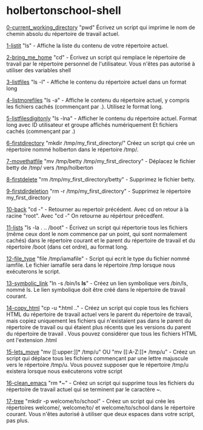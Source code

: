 # holbertonschool-shell

[0-current_working_directory](./0-current_working_directory) "pwd" Écrivez un script qui imprime le nom de chemin absolu du répertoire de travail actuel.

[1-listit](./1-listit) "ls" - Affiche la liste du contenu de votre répertoire actuel.

[2-bring_me_home](./2-bring_me_home) "cd" - Écrivez un script qui remplace le répertoire de travail par le répertoire personnel de l'utilisateur. Vous n'êtes pas autorisé à utiliser des variables shell

[3-listfiles](./3-listfiles) "ls -l" - Affiche le contenu du répertoire actuel dans un format long

[4-listmorefiles](./4-listmorefiles) "ls -a" - Affiche le contenu du répertoire actuel, y compris les fichiers cachés (commençant par .). Utilisez le format long.

[5-listfilesdigitonly](./5-listfilesdigitonly) "ls -lna" - Afficher le contenu du répertoire actuel. Format long avec ID utilisateur et groupe affichés numériquement Et fichiers cachés (commençant par .)

[6-firstdirectory](./6-firstdirectory) "mkdir /tmp/my_first_directory/" Créez un script qui crée un répertoire nommé holberton dans le répertoire /tmp/.

[7-movethatfile](./7-movethatfile) "mv /tmp/betty /tmp/my_first_directory" - Déplacez le fichier betty de /tmp/ vers /tmp/holberton

[8-firstdelete](./8-firstdelete) "rm /tmp/my_first_directory/betty" - Supprimez le fichier betty.

[9-firstdirdeletion](./9-firstdirdeletion) "rm -r /tmp/my_first_directory" - Supprimez le répertoire my_first_directory

[10-back](./10-back) "cd -" - Retourner au repertoir précédent. Avec cd on retour à la racine "root". Avec "cd -" On retourne au répértour précedfent. 

[11-lists](./11-lists) "ls -la . .. /boot" - Écrivez un script qui répertorie tous les fichiers (même ceux dont le nom commence par un point, qui sont normalement cachés) dans le répertoire courant et le parent du répertoire de travail et du répertoire /boot (dans cet ordre), au format long.

[12-file_type](./12-file_type) "file /tmp/iamafile" - Script qui ecrit le type du fichier nommé iamfile. Le fichier iamafile sera dans le répertoire /tmp lorsque nous exécuterons le script.

[13-symbolic_link](./13-symbolic_link) "ln -s /bin/ls __ls__" - Créez un lien symbolique vers /bin/ls, nommé ls. Le lien symbolique doit être créé dans le répertoire de travail courant.

[14-copy_html](./14-copy_html) "cp -u *.html .." - Créez un script qui copie tous les fichiers HTML du répertoire de travail actuel vers le parent du répertoire de travail, mais copiez uniquement les fichiers qui n'existaient pas dans le parent du répertoire de travail ou qui étaient plus récents que les versions du parent du répertoire de travail . Vous pouvez considérer que tous les fichiers HTML ont l'extension .html

[15-lets_move](./15-lets_move) "mv [[:upper:]]* /tmp/u" OU "mv [[:A-Z:]]* /tmp/u" - Créez un script qui déplace tous les fichiers commençant par une lettre majuscule vers le répertoire /tmp/u. Vous pouvez supposer que le répertoire /tmp/u existera lorsque nous exécuterons votre script

[16-clean_emacs](./16-clean_emacs) "rm *~" - Créez un script qui supprime tous les fichiers du répertoire de travail actuel qui se terminent par le caractère ~.

[17-tree](./17-tree) "mkdir -p welcome/to/school" - Créez un script qui crée les répertoires welcome/, welcome/to/ et welcome/to/school dans le répertoire courant. Vous n'êtes autorisé à utiliser que deux espaces dans votre script, pas plus.